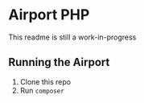 # Airport PHP

This readme is still a work-in-progress

## Running the Airport
1. Clone this repo
2. Run ```composer```
